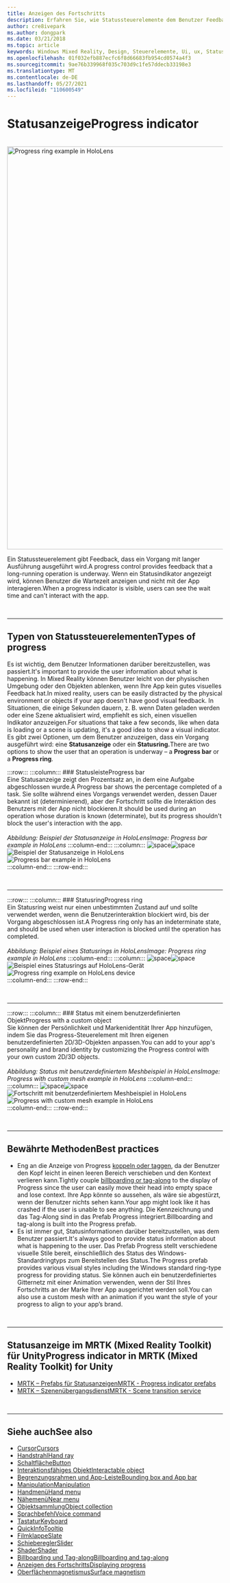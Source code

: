 ```yaml
---
title: Anzeigen des Fortschritts
description: Erfahren Sie, wie Statussteuerelemente dem Benutzer Feedback darüber senden, dass in Ihren Mixed Reality-Apps ein Vorgang mit langer Ausführungslaufzeit ausgeführt wird.
author: cre8ivepark
ms.author: dongpark
ms.date: 03/21/2018
ms.topic: article
keywords: Windows Mixed Reality, Design, Steuerelemente, Ui, ux, Statusanzeige, Mixed Reality-Headset, Windows Mixed Reality-Headset, Virtual Reality-Headset, HoloLens, MRTK, Mixed Reality Toolkit
ms.openlocfilehash: 01f032efb887ecfc6f8d66683fb954cd0574a4f3
ms.sourcegitcommit: 9ae76b339968f035c703d9c1fe57ddecb33198e3
ms.translationtype: MT
ms.contentlocale: de-DE
ms.lasthandoff: 05/27/2021
ms.locfileid: "110600549"
---
```

# <a name="progress-indicator"></a><span data-ttu-id="98a7b-104">Statusanzeige</span><span class="sxs-lookup"><span data-stu-id="98a7b-104">Progress indicator</span></span>

<br>

<img src="images/MRTK_ProgressIndicator.gif" alt="Progress ring example in HoloLens" width="940px">

<span data-ttu-id="98a7b-105">Ein Statussteuerelement gibt Feedback, dass ein Vorgang mit langer Ausführung ausgeführt wird.</span><span class="sxs-lookup"><span data-stu-id="98a7b-105">A progress control provides feedback that a long-running operation is underway.</span></span> <span data-ttu-id="98a7b-106">Wenn ein Statusindikator angezeigt wird, können Benutzer die Wartezeit anzeigen und nicht mit der App interagieren.</span><span class="sxs-lookup"><span data-stu-id="98a7b-106">When a progress indicator is visible, users can see the wait time and can't interact with the app.</span></span>

<br>

---

## <a name="types-of-progress"></a><span data-ttu-id="98a7b-107">Typen von Statussteuerelementen</span><span class="sxs-lookup"><span data-stu-id="98a7b-107">Types of progress</span></span>

<span data-ttu-id="98a7b-108">Es ist wichtig, dem Benutzer Informationen darüber bereitzustellen, was passiert.</span><span class="sxs-lookup"><span data-stu-id="98a7b-108">It's important to provide the user information about what is happening.</span></span> <span data-ttu-id="98a7b-109">In Mixed Reality können Benutzer leicht von der physischen Umgebung oder den Objekten ablenken, wenn Ihre App kein gutes visuelles Feedback hat.</span><span class="sxs-lookup"><span data-stu-id="98a7b-109">In mixed reality, users can be easily distracted by the physical environment or objects if your app doesn't have good visual feedback.</span></span> <span data-ttu-id="98a7b-110">In Situationen, die einige Sekunden dauern, z. B. wenn Daten geladen werden oder eine Szene aktualisiert wird, empfiehlt es sich, einen visuellen Indikator anzuzeigen.</span><span class="sxs-lookup"><span data-stu-id="98a7b-110">For situations that take a few seconds, like when data is loading or a scene is updating, it's a good idea to show a visual indicator.</span></span> <span data-ttu-id="98a7b-111">Es gibt zwei Optionen, um dem Benutzer anzuzeigen, dass ein Vorgang ausgeführt wird: eine **Statusanzeige** oder ein **Statusring.**</span><span class="sxs-lookup"><span data-stu-id="98a7b-111">There are two options to show the user that an operation is underway – a **Progress bar** or a **Progress ring**.</span></span>

:::row:::
    :::column:::
        ### <a name="progress-barbr"></a><span data-ttu-id="98a7b-112">Statusleiste</span><span class="sxs-lookup"><span data-stu-id="98a7b-112">Progress bar</span></span><br>
        <span data-ttu-id="98a7b-113">Eine Statusanzeige zeigt den Prozentsatz an, in dem eine Aufgabe abgeschlossen wurde.</span><span class="sxs-lookup"><span data-stu-id="98a7b-113">A Progress bar shows the percentage completed of a task.</span></span> <span data-ttu-id="98a7b-114">Sie sollte während eines Vorgangs verwendet werden, dessen Dauer bekannt ist (determinierend), aber der Fortschritt sollte die Interaktion des Benutzers mit der App nicht blockieren.</span><span class="sxs-lookup"><span data-stu-id="98a7b-114">It should be used during an operation whose duration is known (determinate), but its progress shouldn't block the user's interaction with the app.</span></span><br>
        <br>
        <span data-ttu-id="98a7b-115">*Abbildung: Beispiel der Statusanzeige in HoloLens*</span><span class="sxs-lookup"><span data-stu-id="98a7b-115">*Image: Progress bar example in HoloLens*</span></span>
    :::column-end:::
        :::column:::
        <span data-ttu-id="98a7b-116">![space](images/spacer-20x582.png)</span><span class="sxs-lookup"><span data-stu-id="98a7b-116">![space](images/spacer-20x582.png)</span></span><br>
       <span data-ttu-id="98a7b-117">![Beispiel der Statusanzeige in HoloLens](images/640px-progressbar.jpg)</span><span class="sxs-lookup"><span data-stu-id="98a7b-117">![Progress bar example in HoloLens](images/640px-progressbar.jpg)</span></span><br>
    :::column-end:::
:::row-end:::

<br>

---

:::row:::
    :::column:::
        ### <a name="progress-ringbr"></a><span data-ttu-id="98a7b-118">Statusring</span><span class="sxs-lookup"><span data-stu-id="98a7b-118">Progress ring</span></span><br>
        <span data-ttu-id="98a7b-119">Ein Statusring weist nur einen unbestimmten Zustand auf und sollte verwendet werden, wenn die Benutzerinteraktion blockiert wird, bis der Vorgang abgeschlossen ist.</span><span class="sxs-lookup"><span data-stu-id="98a7b-119">A Progress ring only has an indeterminate state, and should be used when user interaction is blocked until the operation has completed.</span></span><br>
        <br>
        <span data-ttu-id="98a7b-120">*Abbildung: Beispiel eines Statusrings in HoloLens*</span><span class="sxs-lookup"><span data-stu-id="98a7b-120">*Image: Progress ring example in HoloLens*</span></span>
    :::column-end:::
        :::column:::
        <span data-ttu-id="98a7b-121">![space](images/spacer-20x582.png)</span><span class="sxs-lookup"><span data-stu-id="98a7b-121">![space](images/spacer-20x582.png)</span></span><br>
       <span data-ttu-id="98a7b-122">![Beispiel eines Statusrings auf HoloLens-Gerät](images/640px-progressring.jpg)</span><span class="sxs-lookup"><span data-stu-id="98a7b-122">![Progress ring example on HoloLens device](images/640px-progressring.jpg)</span></span><br>
    :::column-end:::
:::row-end:::

<br>

---

:::row:::
    :::column:::
        ### <a name="progress-with-a-custom-objectbr"></a><span data-ttu-id="98a7b-123">Status mit einem benutzerdefinierten Objekt</span><span class="sxs-lookup"><span data-stu-id="98a7b-123">Progress with a custom object</span></span><br>
        <span data-ttu-id="98a7b-124">Sie können der Persönlichkeit und Markenidentität Ihrer App hinzufügen, indem Sie das Progress-Steuerelement mit Ihren eigenen benutzerdefinierten 2D/3D-Objekten anpassen.</span><span class="sxs-lookup"><span data-stu-id="98a7b-124">You can add to your app's personality and brand identity by customizing the Progress control with your own custom 2D/3D objects.</span></span><br>
        <br>
        <span data-ttu-id="98a7b-125">*Abbildung: Status mit benutzerdefiniertem Meshbeispiel in HoloLens*</span><span class="sxs-lookup"><span data-stu-id="98a7b-125">*Image: Progress with custom mesh example in HoloLens*</span></span>
    :::column-end:::
        :::column:::
        <span data-ttu-id="98a7b-126">![space](images/spacer-20x582.png)</span><span class="sxs-lookup"><span data-stu-id="98a7b-126">![space](images/spacer-20x582.png)</span></span><br>
       <span data-ttu-id="98a7b-127">![Fortschritt mit benutzerdefiniertem Meshbeispiel in HoloLens](images/640px-progresscustom.jpg)</span><span class="sxs-lookup"><span data-stu-id="98a7b-127">![Progress with custom mesh example in HoloLens](images/640px-progresscustom.jpg)</span></span><br>
    :::column-end:::
:::row-end:::

<br>

---

## <a name="best-practices"></a><span data-ttu-id="98a7b-128">Bewährte Methoden</span><span class="sxs-lookup"><span data-stu-id="98a7b-128">Best practices</span></span>

* <span data-ttu-id="98a7b-129">Eng an die Anzeige von Progress [koppeln oder taggen,](billboarding-and-tag-along.md) da der Benutzer den Kopf leicht in einen leeren Bereich verschieben und den Kontext verlieren kann.</span><span class="sxs-lookup"><span data-stu-id="98a7b-129">Tightly couple [billboarding or tag-along](billboarding-and-tag-along.md) to the display of Progress since the user can easily move their head into empty space and lose context.</span></span> <span data-ttu-id="98a7b-130">Ihre App könnte so aussehen, als wäre sie abgestürzt, wenn der Benutzer nichts sehen kann.</span><span class="sxs-lookup"><span data-stu-id="98a7b-130">Your app might look like it has crashed if the user is unable to see anything.</span></span> <span data-ttu-id="98a7b-131">Die Kennzeichnung und das Tag-Along sind in das Prefab Progress integriert.</span><span class="sxs-lookup"><span data-stu-id="98a7b-131">Billboarding and tag-along is built into the Progress prefab.</span></span>
* <span data-ttu-id="98a7b-132">Es ist immer gut, Statusinformationen darüber bereitzustellen, was dem Benutzer passiert.</span><span class="sxs-lookup"><span data-stu-id="98a7b-132">It's always good to provide status information about what is happening to the user.</span></span> <span data-ttu-id="98a7b-133">Das Prefab Progress stellt verschiedene visuelle Stile bereit, einschließlich des Status des Windows-Standardringtyps zum Bereitstellen des Status.</span><span class="sxs-lookup"><span data-stu-id="98a7b-133">The Progress prefab provides various visual styles including the Windows standard ring-type progress for providing status.</span></span> <span data-ttu-id="98a7b-134">Sie können auch ein benutzerdefiniertes Gitternetz mit einer Animation verwenden, wenn der Stil Ihres Fortschritts an der Marke Ihrer App ausgerichtet werden soll.</span><span class="sxs-lookup"><span data-stu-id="98a7b-134">You can also use a custom mesh with an animation if you want the style of your progress to align to your app’s brand.</span></span>

<br>

---

## <a name="progress-indicator-in-mrtk-mixed-reality-toolkit-for-unity"></a><span data-ttu-id="98a7b-135">Statusanzeige im MRTK (Mixed Reality Toolkit) für Unity</span><span class="sxs-lookup"><span data-stu-id="98a7b-135">Progress indicator in MRTK (Mixed Reality Toolkit) for Unity</span></span>

* [<span data-ttu-id="98a7b-136">MRTK – Prefabs für Statusanzeigen</span><span class="sxs-lookup"><span data-stu-id="98a7b-136">MRTK - Progress indicator prefabs</span></span>](https://github.com/microsoft/MixedRealityToolkit-Unity/tree/main/Assets/MRTK/SDK/Features/UX/Prefabs/ProgressIndicators)
* [<span data-ttu-id="98a7b-137">MRTK – Szenenübergangsdienst</span><span class="sxs-lookup"><span data-stu-id="98a7b-137">MRTK - Scene transition service</span></span>](/windows/mixed-reality/mrtk-unity/features/extensions/scene-transition-service)


<br>

---

## <a name="see-also"></a><span data-ttu-id="98a7b-138">Siehe auch</span><span class="sxs-lookup"><span data-stu-id="98a7b-138">See also</span></span>

* [<span data-ttu-id="98a7b-139">Cursor</span><span class="sxs-lookup"><span data-stu-id="98a7b-139">Cursors</span></span>](cursors.md)
* [<span data-ttu-id="98a7b-140">Handstrahl</span><span class="sxs-lookup"><span data-stu-id="98a7b-140">Hand ray</span></span>](point-and-commit.md)
* [<span data-ttu-id="98a7b-141">Schaltfläche</span><span class="sxs-lookup"><span data-stu-id="98a7b-141">Button</span></span>](button.md)
* [<span data-ttu-id="98a7b-142">Interaktionsfähiges Objekt</span><span class="sxs-lookup"><span data-stu-id="98a7b-142">Interactable object</span></span>](interactable-object.md)
* [<span data-ttu-id="98a7b-143">Begrenzungsrahmen und App-Leiste</span><span class="sxs-lookup"><span data-stu-id="98a7b-143">Bounding box and App bar</span></span>](app-bar-and-bounding-box.md)
* [<span data-ttu-id="98a7b-144">Manipulation</span><span class="sxs-lookup"><span data-stu-id="98a7b-144">Manipulation</span></span>](direct-manipulation.md)
* [<span data-ttu-id="98a7b-145">Handmenü</span><span class="sxs-lookup"><span data-stu-id="98a7b-145">Hand menu</span></span>](hand-menu.md)
* [<span data-ttu-id="98a7b-146">Nähemenü</span><span class="sxs-lookup"><span data-stu-id="98a7b-146">Near menu</span></span>](near-menu.md)
* [<span data-ttu-id="98a7b-147">Objektsammlung</span><span class="sxs-lookup"><span data-stu-id="98a7b-147">Object collection</span></span>](object-collection.md)
* [<span data-ttu-id="98a7b-148">Sprachbefehl</span><span class="sxs-lookup"><span data-stu-id="98a7b-148">Voice command</span></span>](voice-input.md)
* [<span data-ttu-id="98a7b-149">Tastatur</span><span class="sxs-lookup"><span data-stu-id="98a7b-149">Keyboard</span></span>](keyboard.md)
* [<span data-ttu-id="98a7b-150">QuickInfo</span><span class="sxs-lookup"><span data-stu-id="98a7b-150">Tooltip</span></span>](tooltip.md)
* [<span data-ttu-id="98a7b-151">Filmklappe</span><span class="sxs-lookup"><span data-stu-id="98a7b-151">Slate</span></span>](slate.md)
* [<span data-ttu-id="98a7b-152">Schieberegler</span><span class="sxs-lookup"><span data-stu-id="98a7b-152">Slider</span></span>](slider.md)
* [<span data-ttu-id="98a7b-153">Shader</span><span class="sxs-lookup"><span data-stu-id="98a7b-153">Shader</span></span>](shader.md)
* [<span data-ttu-id="98a7b-154">Billboarding und Tag-along</span><span class="sxs-lookup"><span data-stu-id="98a7b-154">Billboarding and tag-along</span></span>](billboarding-and-tag-along.md)
* [<span data-ttu-id="98a7b-155">Anzeigen des Fortschritts</span><span class="sxs-lookup"><span data-stu-id="98a7b-155">Displaying progress</span></span>](progress.md)
* [<span data-ttu-id="98a7b-156">Oberflächenmagnetismus</span><span class="sxs-lookup"><span data-stu-id="98a7b-156">Surface magnetism</span></span>](surface-magnetism.md)